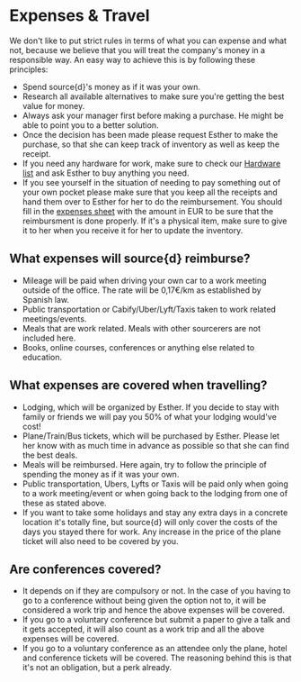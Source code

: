 # Expenses & Travel

We don't like to put strict rules in terms of what you can expense and what not, because we believe that you will treat the company's money in a responsible way. An easy way to achieve this is by following these principles:<br>
* Spend source{d}'s money as if it was your own.
* Research all available alternatives to make sure you're getting the best value for money.
* Always ask your manager first before making a purchase. He might be able to point you to a better solution.
* Once the decision has been made please request Esther to make the purchase, so that she can keep track of inventory as well as keep the receipt.
* If you need any hardware for work, make sure to check our [Hardware list](https://github.com/src-d/guide/blob/master/general/available_hardware.md) and ask Esther to buy anything you need.
* If you see yourself in the situation of needing to pay something out of your own pocket please make sure that you keep all the receipts and hand them over to Esther for her to do the reimbursement. You should fill in the [expenses sheet](https://docs.google.com/a/sourced.tech/spreadsheets/d/1efa5uU1b95FzxhqRPcUOF1UOiAa1j0i08ae15y22J6c/edit?usp=sharing) with the amount in EUR to be sure that the reimbursment is done properly. If it's a physical item, make sure to give it to her when you receive it for her to update the inventory. 
  
## What expenses will source{d} reimburse?
* Mileage will be paid when driving your own car to a work meeting outside of the office. The rate will be 0,17€/km as established by Spanish law.
* Public transportation or Cabify/Uber/Lyft/Taxis taken to work related meetings/events.
* Meals that are work related. Meals with other sourcerers are not included here.
* Books, online courses, conferences or anything else related to education.

## What expenses are covered when travelling?
* Lodging, which will be organized by Esther. If you decide to stay with family or friends we will pay you 50% of what your lodging would've cost!
* Plane/Train/Bus tickets, which will be purchased by Esther. Please let her know with as much time in advance as possible so that she can find the best deals.
* Meals will be reimbursed. Here again, try to follow the principle of spending the money as if it was your own.
* Public transportation, Ubers, Lyfts or Taxis will be paid only when going to a work meeting/event or when going back to the lodging from one of these as stated above.
* If you want to take some holidays and stay any extra days in a concrete location it's totally fine, but source{d} will only cover the costs of the days you stayed there for work. Any increase in the price of the plane ticket will also need to be covered by you.

## Are conferences covered?
* It depends on if they are compulsory or not. In the case of you having to go to a conference without being given the option not to, it will be considered a work trip and hence the above expenses will be covered.
* If you go to a voluntary conference but submit a paper to give a talk and it gets accepted, it will also count as a work trip and all the above expenses will be covered.
* If you go to a voluntary conference as an attendee only the plane, hotel and conference tickets will be covered. The reasoning behind this is that it's not an obligation, but a perk already.
